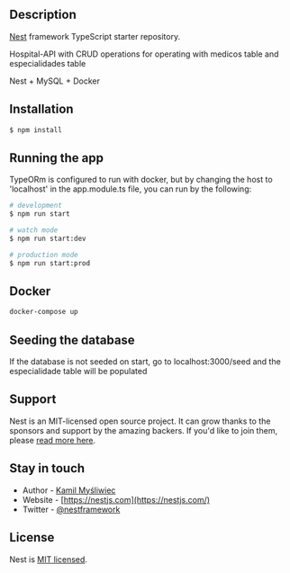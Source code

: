 

## Description

[Nest](https://github.com/nestjs/nest) framework TypeScript starter repository.

Hospital-API with CRUD operations for operating with medicos table and especialidades table

Nest + MySQL + Docker

## Installation

```bash
$ npm install
```

## Running the app
TypeORm is configured to run with docker, but by changing the host to 'localhost' in the app.module.ts file, you can run by the following:
```bash
# development
$ npm run start

# watch mode
$ npm run start:dev

# production mode
$ npm run start:prod
```

## Docker
```bash
docker-compose up
```

## Seeding the database
If the database is not seeded on start, go to localhost:3000/seed and the especialidade table will be populated

## Support

Nest is an MIT-licensed open source project. It can grow thanks to the sponsors and support by the amazing backers. If you'd like to join them, please [read more here](https://docs.nestjs.com/support).

## Stay in touch

- Author - [Kamil Myśliwiec](https://kamilmysliwiec.com)
- Website - [https://nestjs.com](https://nestjs.com/)
- Twitter - [@nestframework](https://twitter.com/nestframework)

## License

Nest is [MIT licensed](LICENSE).
